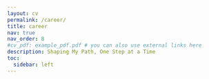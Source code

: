 ```yaml
---
layout: cv
permalink: /career/
title: career
nav: true
nav_order: 8
#cv_pdf: example_pdf.pdf # you can also use external links here
description: Shaping My Path, One Step at a Time
toc:
  sidebar: left
---
```

